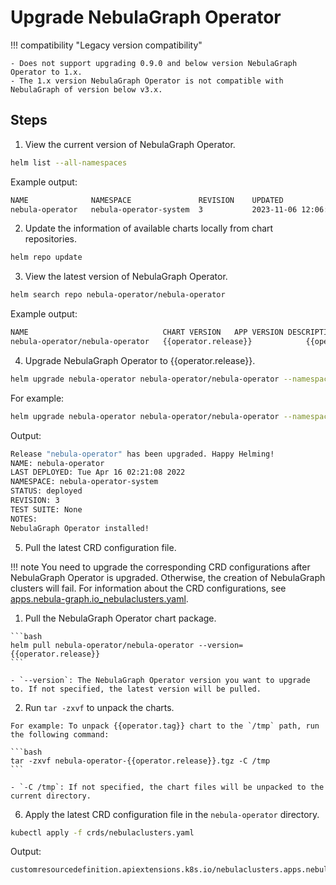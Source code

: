 # Upgrade NebulaGraph Operator

!!! compatibility "Legacy version compatibility"

    - Does not support upgrading 0.9.0 and below version NebulaGraph Operator to 1.x.
    - The 1.x version NebulaGraph Operator is not compatible with NebulaGraph of version below v3.x.

## Steps

1. View the current version of NebulaGraph Operator.

  ```bash
  helm list --all-namespaces
  ```

  Example output:

  ```bash
  NAME           	NAMESPACE             	REVISION	UPDATED                                	STATUS  	CHART                	APP VERSION
  nebula-operator	nebula-operator-system	3       	2023-11-06 12:06:24.742397418 +0800 CST	deployed	nebula-operator-1.7.0	1.7.0
  ```

2. Update the information of available charts locally from chart repositories.
   
  ```bash
  helm repo update
  ``` 

3. View the latest version of NebulaGraph Operator.

  ```bash
  helm search repo nebula-operator/nebula-operator
  ```

  Example output:

  ```bash
  NAME                           	CHART VERSION	APP VERSION	DESCRIPTION
  nebula-operator/nebula-operator	{{operator.release}}        	{{operator.release}}      	Nebula Operator Helm chart for Kubernetes
  ```

4. Upgrade NebulaGraph Operator to {{operator.release}}.

  ```bash
  helm upgrade nebula-operator nebula-operator/nebula-operator --namespace=<namespace_name> --version={{operator.release}}
  ```

  For example:

  ```bash
  helm upgrade nebula-operator nebula-operator/nebula-operator --namespace=nebula-operator-system --version={{operator.release}}
  ```

  Output:

  ```bash
  Release "nebula-operator" has been upgraded. Happy Helming!
  NAME: nebula-operator
  LAST DEPLOYED: Tue Apr 16 02:21:08 2022
  NAMESPACE: nebula-operator-system
  STATUS: deployed
  REVISION: 3
  TEST SUITE: None
  NOTES:
  NebulaGraph Operator installed!
  ```

5. Pull the latest CRD configuration file.

  !!! note
        You need to upgrade the corresponding CRD configurations after NebulaGraph Operator is upgraded. Otherwise, the creation of NebulaGraph clusters will fail. For information about the CRD configurations, see [apps.nebula-graph.io_nebulaclusters.yaml](https://github.com/vesoft-inc/nebula-operator/blob/{{operator.tag}}/config/crd/bases/apps.nebula-graph.io_nebulaclusters.yaml).

  1. Pull the NebulaGraph Operator chart package.

    ```bash
    helm pull nebula-operator/nebula-operator --version={{operator.release}}
    ```

    - `--version`: The NebulaGraph Operator version you want to upgrade to. If not specified, the latest version will be pulled.

  2. Run `tar -zxvf` to unpack the charts.

    For example: To unpack {{operator.tag}} chart to the `/tmp` path, run the following command:

    ```bash
    tar -zxvf nebula-operator-{{operator.release}}.tgz -C /tmp
    ```

    - `-C /tmp`: If not specified, the chart files will be unpacked to the current directory.
  

6. Apply the latest CRD configuration file in the `nebula-operator` directory.

  ```bash
  kubectl apply -f crds/nebulaclusters.yaml
  ```

  Output:

  ```bash
  customresourcedefinition.apiextensions.k8s.io/nebulaclusters.apps.nebula-graph.io configured
  ```